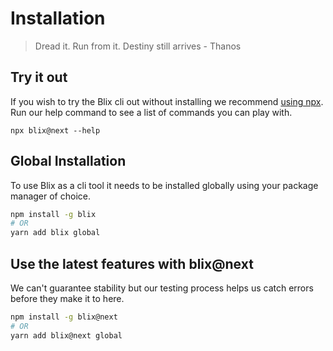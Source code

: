 # Installation
> Dread it. Run from it. Destiny still arrives - Thanos

## Try it out
If you wish to try the Blix cli out without installing we recommend [using npx](https://medium.com/@maybekatz/introducing-npx-an-npm-package-runner-55f7d4bd282b). Run our help command to see a list of commands you can play with.

```
npx blix@next --help  
```


## Global Installation

To use Blix as a cli tool it needs to be installed globally using your package manager of choice. 

```bash
npm install -g blix
# OR
yarn add blix global
```

## Use the latest features with blix@next
We can't guarantee stability but our testing process helps us catch errors before they make it to here.
```bash
npm install -g blix@next
# OR
yarn add blix@next global
```

